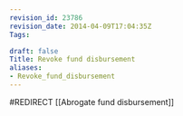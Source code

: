 ```yaml
---
revision_id: 23786
revision_date: 2014-04-09T17:04:35Z
Tags:

draft: false
Title: Revoke fund disbursement
aliases:
- Revoke_fund_disbursement
---
```

#REDIRECT [[Abrogate fund disbursement]]
